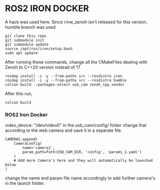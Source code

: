 # ROS2 IRON DOCKER

A hack was used here.
Since rmw_zenoh isn't released for this version, humble branch was used.

```
git clone this repo
git submodule init
git submodule update
source /opt/ros/iron/setup.bash
sudo apt update
```

After running these commands, change all the CMakeFiles dealing with Zenoh to C++20 version instead of 17
```
rosdep install -i -y --from-paths src --rosdistro iron
rosdep install -i -y --from-paths src --rosdistro humble
colcon build --packages-select usb_cam zenoh_cpp_vendor
```

After this run,
```
colcon build
```
### ROS2 Iron Docker
video_device: "/dev/video0" in the usb_cam/config/ folder change that according to the web camera and save it in a separate file.
```
CAMERAS.append(
    CameraConfig(
        name='camera1',
        param_path=Path(USB_CAM_DIR, 'config', 'params_1.yaml')
    )
    # Add more Camera's here and they will automatically be launched below
)
```
change the name and param file name accordingly to add further camera's in the launch folder.